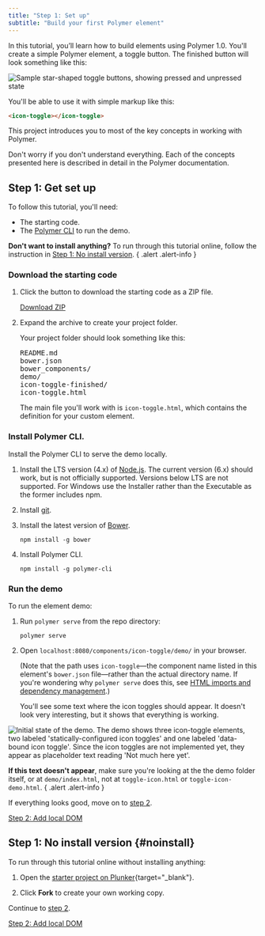 ```yaml
---
title: "Step 1: Set up"
subtitle: "Build your first Polymer element"
---
```


<!-- toc -->

In this tutorial, you’ll learn how to build elements using Polymer 1.0. You'll
create a simple Polymer element, a toggle button. The finished button will look
something like this:

![Sample star-shaped toggle buttons, showing pressed and unpressed
state](/images/1.0/first-element/sample-toggles.png)

You'll be able to use it with simple markup like this:

```html
<icon-toggle></icon-toggle>
```

This project introduces you to most of the key concepts in working with
Polymer.

Don't worry if you don't understand everything. Each of the concepts presented
here is described in detail in the Polymer documentation.


## Step 1: Get set up

To follow this tutorial, you'll need:

-   The starting code.
-   The [Polymer CLI](/1.0/docs/tools/polymer-cli) to run the demo.


**Don't want to install anything?** To run through this tutorial online,
follow the instruction in [Step 1: No install version](#noinstall).
{ .alert .alert-info }


### Download the starting code

1.  Click the button to download the starting code as a ZIP file.

    <a class="blue-button" href="https://github.com/googlecodelabs/polymer-first-elements/releases/download/v1.0/polymer-first-elements.zip">
      Download ZIP
    </a>

2.  Expand the archive to create your project folder.

    Your project folder should look something like
    this:

    <pre>
    README.md
    bower.json
    bower_components/
    demo/
    icon-toggle-finished/
    icon-toggle.html
    </pre>

    The main file you'll work with is `icon-toggle.html`, which contains the definition for your custom element.


### Install Polymer CLI.

Install the Polymer CLI to serve the demo locally.

1.  Install the LTS version (4.x) of [Node.js](https://nodejs.org/en/download/).
    The current version (6.x) should work, but is not officially supported. Versions
    below LTS are not supported. For Windows use the Installer rather than the Executable as the former includes npm.

2.  Install [git](https://git-scm.com/downloads).

3.  Install the latest version of [Bower](http://bower.io/#install-bower).

        npm install -g bower

4.  Install Polymer CLI.

        npm install -g polymer-cli

### Run the demo

To run the element demo:

1.  Run `polymer serve` from the repo directory:

        polymer serve

2.  Open `localhost:8080/components/icon-toggle/demo/` in your browser.

    (Note that the path uses `icon-toggle`—the
    component name listed in this element's `bower.json` file—rather than the actual directory name.
    If you're wondering why `polymer serve` does this, see [HTML imports and dependency
    management](/1.0/docs/tools/polymer-cli#element-imports).)

    You'll see some text where the icon toggles should appear. It doesn't look
    very interesting, but it shows that everything is working.


<img src="/images/1.0/first-element/starting-state.png" alt="Initial state of the demo. The demo shows three icon-toggle elements, two labeled 'statically-configured icon toggles' and one labeled 'data-bound icon toggle'. Since the icon toggles are not implemented yet, they appear as placeholder text reading 'Not much here yet'." title="Initial demo">

**If this text doesn't appear**, make sure you're looking at the the demo folder itself, or at `demo/index.html`,
not at `toggle-icon.html` or `toggle-icon-demo.html`.
{ .alert .alert-info }

If everything looks good, move on to [step 2](step-2).

<a class="blue-button" href="step-2">Step 2: Add local DOM</a>



## Step 1: No install version {#noinstall}

To run through this tutorial online without installing anything:

1.  Open the [starter project on Plunker](https://plnkr.co/edit/QfsudzAPCbAu56Qpb7eB?p=preview){target="\_blank"}.

2. Click **Fork** to create your own working copy.

Continue to [step 2](step-2).

<a class="blue-button" href="step-2">Step 2: Add local DOM</a>
